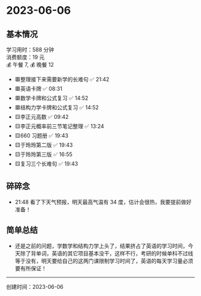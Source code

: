 # 2023-06-06

## 基本情况

学习用时：588 分钟  
消费额度：19 元  
💰 午餐 7, 💰 晚餐 12

-   🟥整理接下来需要新学的长难句 ✅ 21:42
-   🟥英语卡牌 ✅ 08:31
-   🟥数学卡牌和公式复习 ✅ 14:52
-   🟥结构力学卡牌和公式复习 ✅ 14:52
-   🟨李正元高数 ✅ 09:42
-   🟨李正元概率前三节笔记整理 ✅ 13:24
-   🟨660 习题册 ✅ 19:43
-   🟨于玲玲第二版 ✅ 19:43
-   🟨于玲玲第三版 ✅ 16:55
-   🟨复习三个长难句 ✅ 19:43

## 碎碎念

- 21:48 看了下天气预报，明天最高气温有 34 度，估计会很热，我要提前做好准备！

## 简单总结

- 还是之前的问题，学数学和结构力学上头了，结果挤占了英语的学习时间，今天除了背单词，英语的其它项目基本没干，这样不行，考研的时候单科不过线等于没有，明天要给自己的这两门课限制学习时间了，英语的每天学习量必须要有所保证！

---

创建时间：2023-06-06